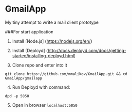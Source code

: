 # GmailApp
  My tiny attempt to write a mail client prototype
  
###For start application

  1. Install [Node.js] (https://nodejs.org/en/)<br>
  
  2. Install [Deployd] (http://docs.deployd.com/docs/getting-started/installing-deployd.html)
  
  3. Clone repo and enter into it
  
  ```
  git clone https://github.com/mmalikov/GmailApp.git && cd GmailApp/gmailapp
  ```
  
  4. Run Deployd with command:
  
  ```
  dpd -p 5050
  ```
  
  5. Open in browser `localhost:5050`

